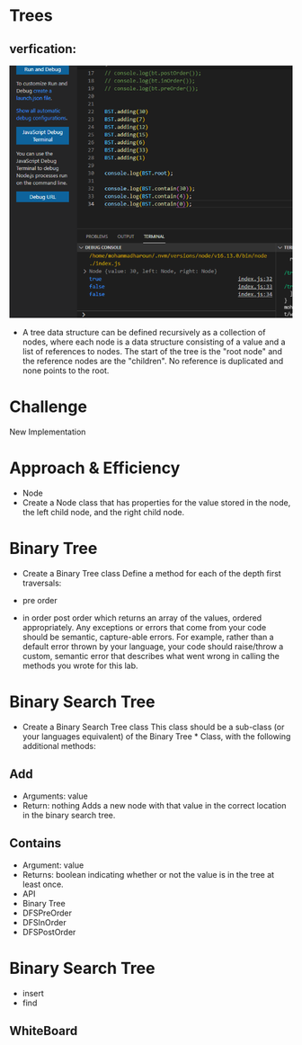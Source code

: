 # Trees
## verfication: 
![](Verfication.PNG)


* A tree data structure can be defined recursively as a collection of nodes, where each node is a data structure consisting of a value and a list of references to nodes. The start of the tree is the "root node" and the reference nodes are the "children". No reference is duplicated and none points to the root.

# Challenge
New Implementation

# Approach & Efficiency
* Node
* Create a Node class that has properties for the value stored in the node, the left child node, and the right child node.

# Binary Tree
* Create a Binary Tree class Define a method for each of the depth first traversals:

* pre order
* in order
post order which returns an array of the values, ordered appropriately. Any exceptions or errors that come from your code should be semantic, capture-able errors. For example, rather than a default error thrown by your language, your code should raise/throw a custom, semantic error that describes what went wrong in calling the methods you wrote for this lab.
# Binary Search Tree
* Create a Binary Search Tree class This class should be a sub-class (or your languages equivalent) of the Binary Tree * Class, with the following additional methods:

## Add
* Arguments: value
* Return: nothing Adds a new node with that value in the correct location in the binary search tree.
## Contains
* Argument: value
* Returns: boolean indicating whether or not the value is in the tree at least once.
* API
* Binary Tree
* DFSPreOrder
* DFSInOrder
* DFSPostOrder
# Binary Search Tree
* insert
* find


## WhiteBoard 

